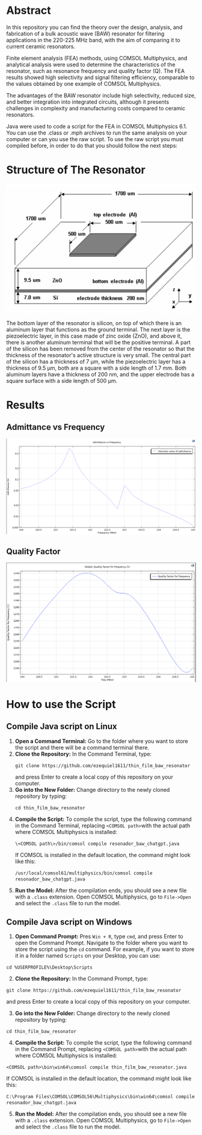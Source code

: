# Abstract
In this repository you can find the theory over the design, analysis, and fabrication of a bulk acoustic wave (BAW) resonator for filtering applications in the 220-225 MHz band, with the aim of comparing it to current ceramic resonators. 

Finite element analysis (FEA) methods, using COMSOL Multiphysics, and analytical analysis were used to determine the characteristics of the resonator, such as resonance frequency and quality factor (Q). 
The FEA results showed high selectivity and signal filtering efficiency, comparable to the values obtained by one example of COMSOL Multiphysics. 

The advantages of the BAW resonator include high selectivity, reduced size, and better integration into integrated circuits, although it presents challenges in complexity and manufacturing costs compared to ceramic resonators.

Java were used to code a script for the FEA in COMSOL Multiphysics 6.1. You can use the .class or .mph archives to run the same analysis on your computer or can you use the raw script. 
To use the raw script you must compiled before, in order to do that you should follow the next steps: 

# Structure of The Resonator
![alt text](https://github.com/ezequiel1611/thin_film_baw_resonator/blob/main/images/structure.png)

The bottom layer of the resonator is silicon, on top of which there is an aluminum layer that functions as the ground terminal. 
The next layer is the piezoelectric layer, in this case made of zinc oxide (ZnO), and above it, there is another aluminum terminal that will be the positive terminal. 
A part of the silicon has been removed from the center of the resonator so that the thickness of the resonator's active structure is very small. 
The central part of the silicon has a thickness of 7 µm, while the piezoelectric layer has a thickness of 9.5 µm, both are a square with a side length of 1.7 mm. Both aluminum layers have a thickness of 200 nm, and the upper electrode has a square surface with a side length of 500 µm. 

# Results
## Admittance vs Frequency
![alt text](https://github.com/ezequiel1611/thin_film_baw_resonator/blob/main/images/admittance.png)
## Quality Factor
![alt text](https://github.com/ezequiel1611/thin_film_baw_resonator/blob/main/images/quality_factor.png)

# How to use the Script
## Compile Java script on Linux
1. **Open a Command Terminal:** Go to the folder where you want to store the script and there will be a command terminal there.
2. **Clone the Repository:** In the Command Terminal, type:
   ```
   git clone https://github.com/ezequiel1611/thin_film_baw_resonator
   ```
   and press Enter to create a local copy of this repository on your computer.
3. **Go into the New Folder:** Change directory to the newly cloned repository by typing:
   ```
   cd thin_film_baw_resonator
   ``` 
4. **Compile the Script:** To compile the script, type the following command in the Command Terminal, replacing `<COMSOL path>`with the actual path where COMSOL Multiphysics is installed:
   ```
   \<COMSOL path\>/bin/comsol compile resonador_baw_chatgpt.java
   ```
   If COMSOL is installed in the default location, the command might look like this:
   ```
   /usr/local/comsol61/multiphysics/bin/comsol compile resonador_baw_chatgpt.java 
   ```
5. **Run the Model:** After the compilation ends, you should see a new file with a `.class` extension. Open COMSOL Multiphysics, go to `File->Open` and select the `.class` file to run the model.

## Compile Java script on Windows
1. **Open Command Prompt:** Pres `Win + R`, type `cmd`, and press Enter to open the Command Prompt. Navigate to the folder where you want to store the script using the `cd` command. For example, if you want to store it in a folder named `Scripts` on your Desktop, you can use:
  ```
  cd %USERPROFILE%\Desktop\Scripts
  ```
2. **Clone the Repository:** In the Command Prompt, type:
  ```
  git clone https://github.com/ezequiel1611/thin_film_baw_resonator
  ```
and press Enter to create a local copy of this repository on your computer.

3. **Go into the New Folder:** Change directory to the newly cloned repository by typing:
  ```
  cd thin_film_baw_resonator
  ```
4. **Compile the Script:** To compile the script, type the following command in the Command Prompt, replacing `<COMSOL path>`with the actual path where COMSOL Multiphysics is installed:
  ```
  <COMSOL path>\bin\win64\comsol compile thin_film_baw_resonator.java
  ```
If COMSOL is installed in the default location, the command might look like this:
  ```
  C:\Program Files\COMSOL\COMSOL56\Multiphysics\bin\win64\comsol compile resonador_baw_chatgpt.java
  ```
5. **Run the Model:** After the compilation ends, you should see a new file with a `.class` extension. Open COMSOL Multiphysics, go to `File->Open` and select the `.class` file to run the model.
